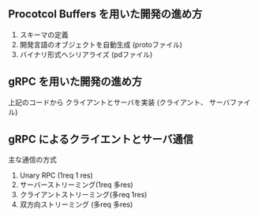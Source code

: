 ## Procotcol Buffers を用いた開発の進め方
1. スキーマの定義
2. 開発言語のオブジェクトを自動生成 (protoファイル)
3. バイナリ形式へシリアライズ (pdファイル)


## gRPC を用いた開発の進め方
上記のコードから クライアントとサーバを実装 (クライアント、 サーバファイル)

## gRPC によるクライエントとサーバ通信

主な通信の方式
1. Unary RPC (1req 1 res)
2. サーバーストリーミング(1req 多res)
3. クライアントストリーミング(多req 1res)
4. 双方向ストリーミング (多req 多res)


